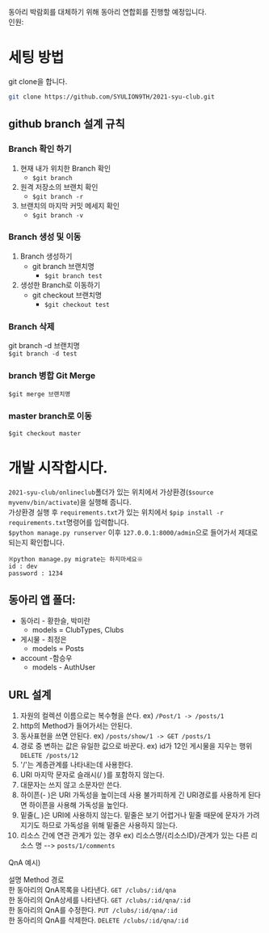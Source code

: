 동아리 박람회를 대체하기 위해 동아리 연합회를 진행할 예정입니다.  
인원:
# 세팅 방법
git clone을 합니다. 
```bash
git clone https://github.com/SYULION9TH/2021-syu-club.git
```
## github branch 설계 규칙
### Branch 확인 하기

1. 현재 내가 위치한 Branch 확인
   - `$git branch`
2. 원격 저장소의 브랜치 확인
   - `$git branch -r`
3. 브랜치의 마지막 커밋 메세지 확인
   - `$git branch -v`

### Branch 생성 및 이동
1. Branch 생성하기
    - git branch 브랜치명
        - `$git branch test`
2. 생성한 Branch로 이동하기
    - git checkout 브랜치명
        - `$git checkout test`

### Branch 삭제
git branch -d 브랜치명  
`$git branch -d test`

### branch 병합 Git Merge
`$git merge 브랜치명`

### master branch로 이동
`$git checkout master`

# 개발 시작합시다.  

`2021-syu-club/onlineclub`폴더가 있는 위치에서 가상환경(`$source myvenv/bin/activate`)을 실행해 줍니다.  
가상환경 실행 후 `requirements.txt`가 있는 위치에서 `$pip install -r requirements.txt`명령어를 입력합니다.  
`$python manage.py runserver` 이후 `127.0.0.1:8000/admin`으로 들어가서 제대로 되는지 확인합니다.

```text
※python manage.py migrate는 하지마세요※  
id : dev  
password : 1234  
```  

## 동아리 앱 폴더:
- 동아리 - 황한슬, 박미란
    - models = ClubTypes, Clubs
- 게시물 - 최정은
    - models = Posts
- account -함승우
    - models - AuthUser

## URL 설계
1. 자원의 컬렉션 이름으로는 복수형을 쓴다. ex) `/Post/1 -> /posts/1`
2. http의 Method가 들어가서는 안된다.
3. 동사표현을 쓰면 안된다. ex) `/posts/show/1 -> GET /posts/1`
4. 경로 중 변하는 값은 유일한 값으로 바꾼다. ex) id가 12인 게시물을 지우는 행위 `DELETE /posts/12`
5. '/'는 계층관계를 나타내는데 사용한다.
6. URI 마지막 문자로 슬래시(/ )를 포함하지 않는다.
7. 대문자는 쓰지 않고 소문자만 쓴다.
8. 하이픈(- )은 URI 가독성을 높이는데 사용 불가피하게 긴 URI경로를 사용하게 된다면 하이픈을 사용해 가독성을 높인다.
9. 밑줄(\_ )은 URI에 사용하지 않는다. 밑줄은 보기 어렵거나 밑줄 때문에 문자가 가려지기도 하므로 가독성을 위해 밑줄은 사용하지 않는다.
10. 리소스 간에 연관 관계가 있는 경우 ex) 리소스명/{리소스ID}/관계가 있는 다른 리소스 명 --> `posts/1/comments`

QnA 예시)

설명 Method 경로  
한 동아리의 QnA목록을 나타낸다. `GET /clubs/:id/qna`  
한 동아리의 QnA상세를 나타낸다. `GET /clubs/:id/qna/:id`  
한 동아리의 QnA를 수정한다. `PUT /clubs/:id/qna/:id`  
한 동아리의 QnA를 삭제한다. `DELETE /clubs/:id/qna/:id`  
